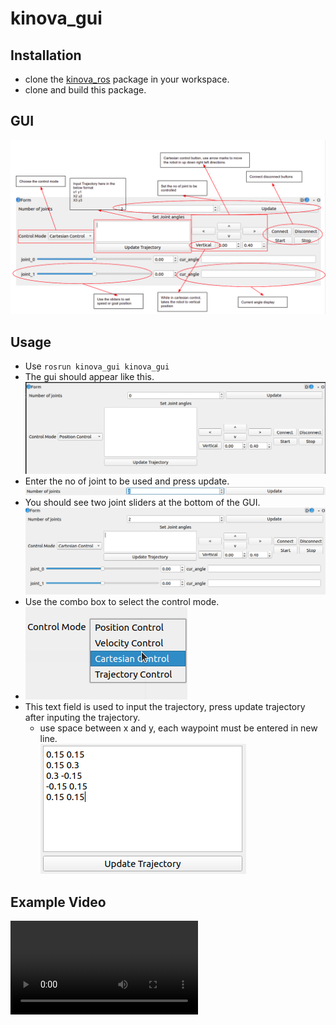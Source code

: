 # kinova_gui

## Installation

- clone the [kinova_ros](https://github.com/Kinovarobotics/kinova-ros) package in your workspace.
- clone and build this package.

## GUI
![GUI](https://github.com/PrajwalSangam1310/kinova_gui/blob/main/images/labelled_image.png)


## Usage
- Use `rosrun kinova_gui kinova_gui`
- The gui should appear like this.
  ![Initial gui](https://github.com/PrajwalSangam1310/kinova_gui/blob/main/images/initial_gui.png)
- Enter the no of joint to be used and press update.
  ![set noof joints](https://github.com/PrajwalSangam1310/kinova_gui/blob/main/images/set_noof_joints.png)
- You should see two joint sliders at the bottom of the GUI.
  ![after adding joints](https://github.com/PrajwalSangam1310/kinova_gui/blob/main/images/should_appear_like_this.png)
- Use the combo box to select the control mode.
- 
  ![control mode select](https://github.com/PrajwalSangam1310/kinova_gui/blob/main/images/control_mode_selection.png)
- This text field is used to input the trajectory, press update trajectory after inputing the trajectory.
  - use space between x and y, each waypoint must be entered in new line.   
  ![Trajectory input](https://github.com/PrajwalSangam1310/kinova_gui/blob/main/images/trajectory_input.png)

## Example Video

![example video](https://github.com/PrajwalSangam1310/kinova_gui/blob/main/video/example_video.mp4)
